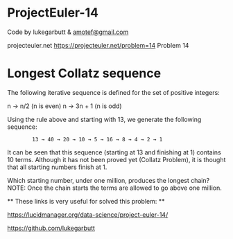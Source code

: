 # ProjectEuler-14

Code by lukegarbutt & amotef@gmail.com

projecteuler.net
https://projecteuler.net/problem=14
Problem 14

# Longest Collatz sequence

The following iterative sequence is defined for the set of positive integers:

n → n/2 (n is even)
n → 3n + 1 (n is odd)

Using the rule above and starting with 13, we generate the following sequence:

            13 → 40 → 20 → 10 → 5 → 16 → 8 → 4 → 2 → 1

It can be seen that this sequence (starting at 13 and finishing at 1) contains 10 terms. 
Although it has not been proved yet (Collatz Problem), it is thought that all starting numbers finish at 1.

Which starting number, under one million, produces the longest chain?
NOTE: Once the chain starts the terms are allowed to go above one million.

** These links is very useful for solved this problem: **

https://lucidmanager.org/data-science/project-euler-14/

https://github.com/lukegarbutt
